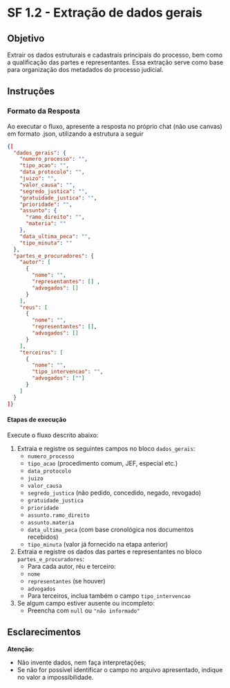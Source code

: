# SF 1.2 - Extração de dados gerais

## Objetivo
Extrair os dados estruturais e cadastrais principais do processo, bem como a qualificação das partes e representantes. Essa extração serve como base para organização dos metadados do processo judicial.
## Instruções
### Formato da Resposta
Ao executar o fluxo, apresente a resposta no próprio chat (não use canvas) em formato .json, utilizando a estrutura a seguir

```json
{[
  "dados_gerais": {
    "numero_processo": "",
    "tipo_acao": "",
    "data_protocolo": "",
    "juizo": "",
    "valor_causa": "",
    "segredo_justica": "",
    "gratuidade_justica": "",
    "prioridade": "",
    "assunto": {
      "ramo_direito": "",
      "materia": ""
    },
    "data_ultima_peca": "",
    "tipo_minuta": ""
  },
  "partes_e_procuradores": {
    "autor": [
      {
        "nome": "",
        "representantes": [] ,
        "advogados": []
      }
    ],
    "reus": [
      {
        "nome": "",
        "representantes": [],
        "advogados": []
      }
    ],
    "terceiros": [
      {
        "nome": "",
        "tipo_intervencao": "",
        "advogados": [""]
      }
    ]
  }
]}
```
#### Etapas de execução
Execute o fluxo descrito abaixo:
1. Extraia e registre os seguintes campos no bloco `dados_gerais`:    
    -  `numero_processo`
    - `tipo_acao` (procedimento comum, JEF, especial etc.)
    - `data_protocolo`
    - `juizo`
    - `valor_causa`
    - `segredo_justica` (não pedido, concedido, negado, revogado)
    - `gratuidade_justica`
    - `prioridade`
    - `assunto.ramo_direito`
    - `assunto.materia`
    - `data_ultima_peca` (com base cronológica nos documentos recebidos)
    - `tipo_minuta` (valor já fornecido na etapa anterior)        
2. Extraia e registre os dados das partes e representantes no bloco `partes_e_procuradores`: 
    - Para cada autor, réu e terceiro:
    - `nome`
    - `representantes` (se houver)
    - `advogados`
    - Para terceiros, inclua também o campo `tipo_intervencao`            
3. Se algum campo estiver ausente ou incompleto:
    - Preencha com `null` ou `"não informado"`

## Esclarecimentos
**Atenção:**
- Não invente dados, nem faça interpretações; 
- Se não for possível identificar o campo no arquivo apresentado, indique no valor a impossibilidade.
